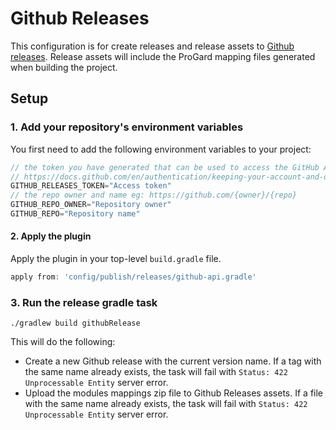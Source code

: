 # Github Releases

This configuration is for create releases and release assets to [Github releases](https://docs.github.com/en/repositories/releasing-projects-on-github/managing-releases-in-a-repository).
Release assets will include the ProGard mapping files generated when building the project.

## Setup

### 1. Add your repository's environment variables

You first need to add the following environment variables to your project:

``` groovy
// the token you have generated that can be used to access the GitHub API
// https://docs.github.com/en/authentication/keeping-your-account-and-data-secure/creating-a-personal-access-token.
GITHUB_RELEASES_TOKEN="Access token"
// the repo owner and name eg: https://github.com/{owner}/{repo}
GITHUB_REPO_OWNER="Repository owner"
GITHUB_REPO="Repository name"
```

#### 2. Apply the plugin

Apply the plugin in your top-level `build.gradle` file.

```groovy
apply from: 'config/publish/releases/github-api.gradle'
```

### 3. Run the release gradle task

``` shell
./gradlew build githubRelease
```

This will do the following:

- Create a new Github release with the current version name. If a tag with the same name already exists, the task will fail with `Status: 422 Unprocessable Entity` server error.
- Upload the modules mappings zip file to Github Releases assets.  If a file with the same name already exists, the task will fail with `Status: 422 Unprocessable Entity` server error.
